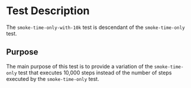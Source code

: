 # Test Description

The `smoke-time-only-with-10k` test is descendant of the
`smoke-time-only` test.

## Purpose

The main purpose of this test is to provide a variation
of the `smoke-time-only` test that executes 10,000 steps
instead of the number of steps executed by the
`smoke-time-only` test.
